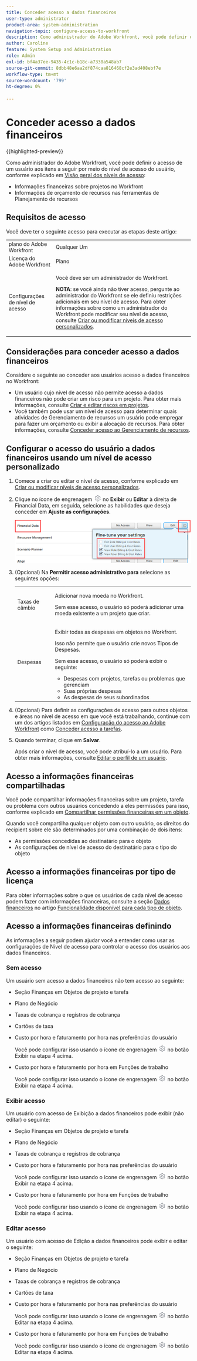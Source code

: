 ```yaml
---
title: Conceder acesso a dados financeiros
user-type: administrator
product-area: system-administration
navigation-topic: configure-access-to-workfront
description: Como administrador do Adobe Workfront, você pode definir o acesso de um usuário a dados financeiros no Workfront por meio de seu nível de acesso.
author: Caroline
feature: System Setup and Administration
role: Admin
exl-id: bf4a37ee-9435-4c1c-b18c-a7338a548ab7
source-git-commit: 8dbb48e6aa2df874caa816468cf2e3ad408ebf7e
workflow-type: tm+mt
source-wordcount: '799'
ht-degree: 0%

---
```


# Conceder acesso a dados financeiros

{{highlighted-preview}}

Como administrador do Adobe Workfront, você pode definir o acesso de um usuário aos itens a seguir por meio do nível de acesso do usuário, conforme explicado em [Visão geral dos níveis de acesso](../../../administration-and-setup/add-users/access-levels-and-object-permissions/access-levels-overview.md):

* Informações financeiras sobre projetos no Workfront
* Informações de orçamento de recursos nas ferramentas de Planejamento de recursos

## Requisitos de acesso

Você deve ter o seguinte acesso para executar as etapas deste artigo:

<table style="table-layout:auto"> 
 <col> 
 <col> 
 <tbody> 
  <tr> 
   <td role="rowheader">plano do Adobe Workfront</td> 
   <td>Qualquer Um</td> 
  </tr> 
  <tr> 
   <td role="rowheader">Licença do Adobe Workfront</td> 
   <td>Plano</td> 
  </tr> 
  <tr> 
   <td role="rowheader">Configurações de nível de acesso</td> 
   <td> <p>Você deve ser um administrador do Workfront.</p> <p><b>NOTA</b>: se você ainda não tiver acesso, pergunte ao administrador do Workfront se ele definiu restrições adicionais em seu nível de acesso. Para obter informações sobre como um administrador do Workfront pode modificar seu nível de acesso, consulte <a href="../../../administration-and-setup/add-users/configure-and-grant-access/create-modify-access-levels.md" class="MCXref xref" data-mc-variable-override="">Criar ou modificar níveis de acesso personalizados</a>.</p> </td> 
  </tr> 
 </tbody> 
</table>

## Considerações para conceder acesso a dados financeiros

Considere o seguinte ao conceder aos usuários acesso a dados financeiros no Workfront:

* Um usuário cujo nível de acesso não permite acesso a dados financeiros não pode criar um risco para um projeto. Para obter mais informações, consulte [Criar e editar riscos em projetos](../../../manage-work/projects/define-a-business-case/create-edit-risks-on-projects.md).
* Você também pode usar um nível de acesso para determinar quais atividades de Gerenciamento de recursos um usuário pode empregar para fazer um orçamento ou exibir a alocação de recursos. Para obter informações, consulte [Conceder acesso ao Gerenciamento de recursos](../../../administration-and-setup/add-users/configure-and-grant-access/grant-access-resource-management.md).

## Configurar o acesso do usuário a dados financeiros usando um nível de acesso personalizado

1. Comece a criar ou editar o nível de acesso, conforme explicado em [Criar ou modificar níveis de acesso personalizados](../../../administration-and-setup/add-users/configure-and-grant-access/create-modify-access-levels.md).
1. Clique no ícone de engrenagem ![](assets/gear-icon-settings.png) no **Exibir** ou **Editar** à direita de Financial Data, em seguida, selecione as habilidades que deseja conceder em **Ajuste as configurações**.

   ![](assets/financial-data-fine-tune-nwe.png)

1. (Opcional) Na **Permitir acesso administrativo para** selecione as seguintes opções:

   <table style="table-layout:auto"> 
    <col> 
    <col> 
    <tbody> 
     <tr> 
      <td role="rowheader">Taxas de câmbio</td> 
      <td> <p>Adicionar nova moeda no Workfront.</p> <p>Sem esse acesso, o usuário só poderá adicionar uma moeda existente a um projeto que criar.</p> </td> 
     </tr> 
     <tr> 
      <td role="rowheader">Despesas</td> 
      <td> <p>Exibir todas as despesas em objetos no Workfront.</p> <p>Isso não permite que o usuário crie novos Tipos de Despesas.</p> <p>Sem esse acesso, o usuário só poderá exibir o seguinte:</p> 
       <ul> 
        <li>Despesas com projetos, tarefas ou problemas que gerenciam</li> 
        <li>Suas próprias despesas</li> 
        <li>As despesas de seus subordinados</li> 
       </ul> </td> 
     </tr> 
    </tbody> 
   </table>

1. (Opcional) Para definir as configurações de acesso para outros objetos e áreas no nível de acesso em que você está trabalhando, continue com um dos artigos listados em [Configuração do acesso ao Adobe Workfront](../../../administration-and-setup/add-users/configure-and-grant-access/configure-access.md) como [Conceder acesso a tarefas](../../../administration-and-setup/add-users/configure-and-grant-access/grant-access-tasks.md).
1. Quando terminar, clique em **Salvar**.

   Após criar o nível de acesso, você pode atribuí-lo a um usuário. Para obter mais informações, consulte [Editar o perfil de um usuário](../../../administration-and-setup/add-users/create-and-manage-users/edit-a-users-profile.md).

## Acesso a informações financeiras compartilhadas

Você pode compartilhar informações financeiras sobre um projeto, tarefa ou problema com outros usuários concedendo a eles permissões para isso, conforme explicado em [Compartilhar permissões financeiras em um objeto](../../../workfront-basics/grant-and-request-access-to-objects/share-financial-permissions-object.md).

<!--
If you make changes here, make them also in the "Grant access to" articles where this snippet had to be converted to text:
* reports, dashboards, and calendars
* financial data
* issue
-->

Quando você compartilha qualquer objeto com outro usuário, os direitos do recipient sobre ele são determinados por uma combinação de dois itens:

* As permissões concedidas ao destinatário para o objeto
* As configurações de nível de acesso do destinatário para o tipo do objeto

## Acesso a informações financeiras por tipo de licença

Para obter informações sobre o que os usuários de cada nível de acesso podem fazer com informações financeiras, consulte a seção [Dados financeiros](../../../administration-and-setup/add-users/access-levels-and-object-permissions/functionality-available-for-each-object-type.md#financia) no artigo [Funcionalidade disponível para cada tipo de objeto](../../../administration-and-setup/add-users/access-levels-and-object-permissions/functionality-available-for-each-object-type.md).

## Acesso a informações financeiras definindo

As informações a seguir podem ajudar você a entender como usar as configurações de Nível de acesso para controlar o acesso dos usuários aos dados financeiros.

### Sem acesso

Um usuário sem acesso a dados financeiros não tem acesso ao seguinte:

* Seção Finanças em Objetos de projeto e tarefa
* Plano de Negócio
* Taxas de cobrança e registros de cobrança
* <span class="preview">Cartões de taxa</span>
* Custo por hora e faturamento por hora nas preferências do usuário

  Você pode configurar isso usando o ícone de engrenagem ![](assets/gear-icon-settings.png) no botão Exibir na etapa 4 acima.

* Custo por hora e faturamento por hora em Funções de trabalho

  Você pode configurar isso usando o ícone de engrenagem ![](assets/gear-icon-settings.png) no botão Exibir na etapa 4 acima.

### Exibir acesso

Um usuário com acesso de Exibição a dados financeiros pode exibir (não editar) o seguinte:

* Seção Finanças em Objetos de projeto e tarefa
* Plano de Negócio
* Taxas de cobrança e registros de cobrança
* Custo por hora e faturamento por hora nas preferências do usuário

  Você pode configurar isso usando o ícone de engrenagem ![](assets/gear-icon-settings.png) no botão Exibir na etapa 4 acima.

* Custo por hora e faturamento por hora em Funções de trabalho

  Você pode configurar isso usando o ícone de engrenagem ![](assets/gear-icon-settings.png) no botão Exibir na etapa 4 acima.

### Editar acesso

Um usuário com acesso de Edição a dados financeiros pode exibir e editar o seguinte:

* Seção Finanças em Objetos de projeto e tarefa
* Plano de Negócio
* Taxas de cobrança e registros de cobrança
* <span class="preview">Cartões de taxa</span>
* Custo por hora e faturamento por hora nas preferências do usuário

  Você pode configurar isso usando o ícone de engrenagem ![](assets/gear-icon-settings.png) no botão Editar na etapa 4 acima.

* Custo por hora e faturamento por hora em Funções de trabalho

  Você pode configurar isso usando o ícone de engrenagem ![](assets/gear-icon-settings.png) no botão Editar na etapa 4 acima.

